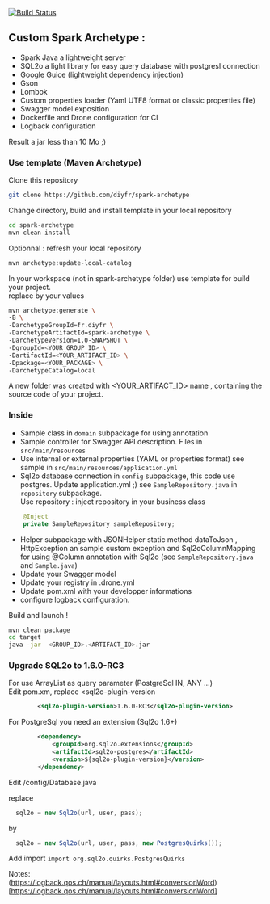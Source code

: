 [![Build Status](https://travis-ci.org/diyfr/spark-archetype.svg?branch=master)](https://travis-ci.org/diyfr/spark-archetype)   

## Custom Spark Archetype :
* Spark Java a lightweight server  
* SQL2o a light library for easy query database with postgresl connection  
* Google Guice (lightweight dependency injection)  
* Gson  
* Lombok  
* Custom properties loader (Yaml UTF8 format or classic properties file)   
* Swagger model exposition  
* Dockerfile and Drone configuration for CI  
* Logback configuration

Result a jar less than 10 Mo  ;)


### Use template (Maven Archetype)
Clone this repository  
```bash
git clone https://github.com/diyfr/spark-archetype  
```
Change directory, build and install template in your local repository  
```bash
cd spark-archetype
mvn clean install
```
Optionnal : refresh your local repository  
```bash
mvn archetype:update-local-catalog
```
In your workspace (not in spark-archetype folder) use template for build your project.  
replace <value> by your values 

```bash
mvn archetype:generate \
-B \
-DarchetypeGroupId=fr.diyfr \
-DarchetypeArtifactId=spark-archetype \
-DarchetypeVersion=1.0-SNAPSHOT \
-DgroupId=<YOUR_GROUP_ID> \
-DartifactId=<YOUR_ARTIFACT_ID> \
-Dpackage=<YOUR_PACKAGE> \
-DarchetypeCatalog=local 
```

A new folder was created with <YOUR_ARTIFACT_ID> name , containing the source code of your project.  


### Inside  

- Sample class in `domain`  subpackage for using annotation  
- Sample controller for Swagger API description. Files in `src/main/resources`  
- Use internal or external properties (YAML or properties format) see sample in `src/main/resources/application.yml`  
- Sql2o database connection in `config` subpackage, this code use postgres. Update application.yml ;)  see `SampleRepository.java` in `repository` subpackage.  
Use repository : inject repository in your business class  
```java
    @Inject
    private SampleRepository sampleRepository;
```
- Helper subpackage with JSONHelper static method dataToJson , HttpException an sample custom exception and Sql2oColumnMapping for using @Column annotation with Sql2o (see `SampleRepository.java` and `Sample.java`)
- Update your Swagger model
- Update your registry in .drone.yml
- Update pom.xml with your developper informations
- configure logback configuration.

Build and launch !
 
```bash
mvn clean package  
cd target  
java -jar  <GROUP_ID>.<ARTIFACT_ID>.jar  
```


### Upgrade SQL2o to 1.6.0-RC3
For use ArrayList as query parameter (PostgreSql IN, ANY ...)  
Edit pom.xm, replace <sql2o-plugin-version
```xml
        <sql2o-plugin-version>1.6.0-RC3</sql2o-plugin-version>
```
For PostgreSql you need an extension (Sql2o 1.6+)  
```xml
        <dependency>
            <groupId>org.sql2o.extensions</groupId>
            <artifactId>sql2o-postgres</artifactId>
            <version>${sql2o-plugin-version}</version>
        </dependency>
```

Edit <package>/config/Database.java

replace
```java
  sql2o = new Sql2o(url, user, pass);
```
by
```java
  sql2o = new Sql2o(url, user, pass, new PostgresQuirks());
```
Add import `import org.sql2o.quirks.PostgresQuirks` 


Notes:  
 (https://logback.qos.ch/manual/layouts.html#conversionWord)[https://logback.qos.ch/manual/layouts.html#conversionWord]
